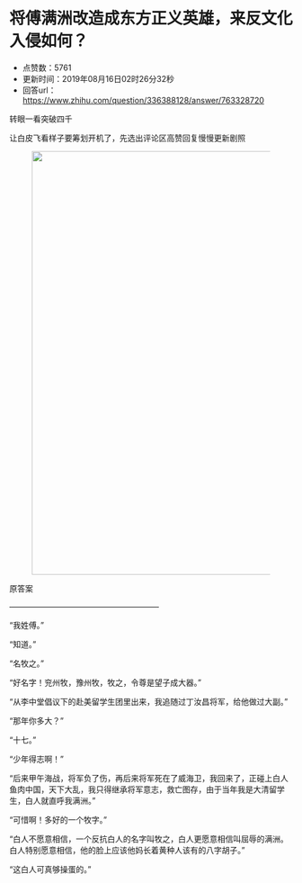 # 将傅满洲改造成东方正义英雄，来反文化入侵如何？
- 点赞数：5761
- 更新时间：2019年08月16日02时26分32秒
- 回答url：https://www.zhihu.com/question/336388128/answer/763328720
<body>
 <p data-pid="Ryu-9-AZ">转眼一看突破四千</p>
 <p data-pid="obQni2Q-">让白皮飞看样子要筹划开机了，先选出评论区高赞回复慢慢更新剧照</p>
 <figure data-size="normal">
  <img src="https://picx.zhimg.com/50/v2-f4ad9079387a433cdf036621a09f1d24_720w.jpg?source=1940ef5c" data-rawwidth="753" data-rawheight="791" data-size="normal" data-original-token="v2-b7061e37295c594b1f178fb932dcefd7" data-default-watermark-src="https://pica.zhimg.com/50/v2-0513da8eb82e61a822e25f58e57ba5c7_720w.jpg?source=1940ef5c" class="origin_image zh-lightbox-thumb" width="753" data-original="https://pica.zhimg.com/v2-f4ad9079387a433cdf036621a09f1d24_r.jpg?source=1940ef5c">
 </figure>
 <p data-pid="R9kQ5kXD">原答案</p>
 <p data-pid="6ojnMZBh">———————————————————</p>
 <p data-pid="hwecxQyi">“我姓傅。”</p>
 <p data-pid="AMxQhbw9">“知道。”</p>
 <p data-pid="ZSBSC6Fx">“名牧之。”</p>
 <p data-pid="MOVl7PTb">“好名字！兖州牧，豫州牧，牧之，令尊是望子成大器。”</p>
 <p data-pid="oMD6gN7R">“从李中堂倡议下的赴美留学生团里出来，我追随过丁汝昌将军，给他做过大副。”</p>
 <p data-pid="oETOvvxS">“那年你多大？”</p>
 <p data-pid="iaGoG2v4">“十七。”</p>
 <p data-pid="2THi_q29">“少年得志啊！”</p>
 <p data-pid="GYhR5Vwn">“后来甲午海战，将军负了伤，再后来将军死在了威海卫，我回来了，正碰上白人鱼肉中国，天下大乱，我只得继承将军意志，救亡图存，由于当年我是大清留学生，白人就直呼我满洲。”</p>
 <p data-pid="ikWzGezW">“可惜啊！多好的一个牧字。”</p>
 <p data-pid="9OmajzuN">“白人不愿意相信，一个反抗白人的名字叫牧之，白人更愿意相信叫屈辱的满洲。白人特别愿意相信，他的脸上应该他妈长着黄种人该有的八字胡子。”</p>
 <p data-pid="qi2ps6JL">“这白人可真够操蛋的。”</p>
</body>